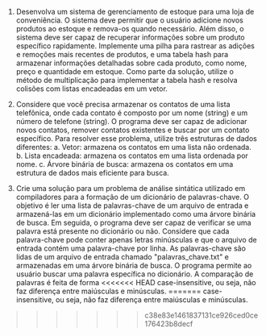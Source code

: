 1. Desenvolva um sistema de gerenciamento de estoque para uma loja de
conveniência. O sistema deve permitir que o usuário adicione novos produtos ao
estoque e remova-os quando necessário. Além disso, o sistema deve ser capaz de
recuperar informações sobre um produto específico rapidamente.
Implemente uma pilha para rastrear as adições e remoções mais recentes de
produtos, e uma tabela hash para armazenar informações detalhadas sobre cada
produto, como nome, preço e quantidade em estoque. Como parte da solução,
utilize o método de multiplicação para implementar a tabela hash e resolva colisões
com listas encadeadas em um vetor.

2. Considere que você precisa armazenar os contatos de uma lista telefônica, onde
cada contato é composto por um nome (string) e um número de telefone (string). O
programa deve ser capaz de adicionar novos contatos, remover contatos existentes
e buscar por um contato específico.
Para resolver esse problema, utilize três estruturas de dados diferentes:
a. Vetor: armazena os contatos em uma lista não ordenada.
b. Lista encadeada: armazena os contatos em uma lista ordenada por nome.
c. Árvore binária de busca: armazena os contatos em uma estrutura de dados
mais eficiente para busca.

3. Crie uma solução para um problema de análise sintática utilizado em compiladores
para a formação de um dicionário de palavras-chave. O objetivo é ler uma lista de
palavras-chave de um arquivo de entrada e armazená-las em um dicionário
implementado como uma árvore binária de busca. Em seguida, o programa deve
ser capaz de verificar se uma palavra está presente no dicionário ou não.
Considere que cada palavra-chave pode conter apenas letras minúsculas e que o
arquivo de entrada contém uma palavra-chave por linha. As palavras-chave são
lidas de um arquivo de entrada chamado "palavras_chave.txt" e armazenadas em
uma árvore binária de busca. O programa permite ao usuário buscar uma palavra
específica no dicionário. A comparação de palavras é feita de forma
<<<<<<< HEAD
case-insensitive, ou seja, não faz diferença entre maiúsculas e minúsculas.
=======
case-insensitive, ou seja, não faz diferença entre maiúsculas e minúsculas.
>>>>>>> c38e83e1461837131ce926ced0ce176423b8decf
